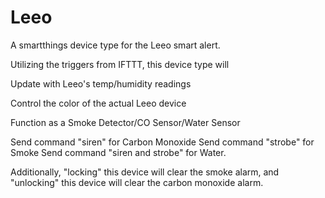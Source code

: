 # Leeo

A smartthings device type for the Leeo smart alert. 

Utilizing the triggers from IFTTT, this device type will <p> 
          Update with Leeo's temp/humidity readings <p> 
          Control the color of the actual Leeo device<p>
          Function as a Smoke Detector/CO Sensor/Water Sensor <p>  <p> 


Send command "siren" for Carbon Monoxide
Send command "strobe" for Smoke
Send command "siren and strobe" for Water.

Additionally, "locking" this device will clear the smoke alarm, and "unlocking" this device will clear the carbon monoxide alarm. 
